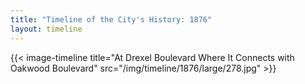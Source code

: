 ```yaml
---
title: "Timeline of the City's History: 1876"
layout: timeline
---
```


{{< image-timeline title="At Drexel Boulevard Where It Connects with Oakwood Boulevard" src="/img/timeline/1876/large/278.jpg" >}}
